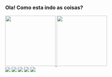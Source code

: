 ### Ola! Como esta indo as coisas? 


<!--
**lucianosavi/lucianosavi** is a ✨ _special_ ✨ repository because its `README.md` (this file) appears on your GitHub profile.

Here are some ideas to get you started:

- 🔭 Foursys
- 🌱 Cursando ADS
- 👯 I’m looking to collaborate on ...
- 🤔 I’m looking for help with ...
- 💬 Qualquer coisa, se não souber, nós achamos a resposta
- 📫 
- 😄 Pronouns: ...
- ⚡ Fun fact: ...
--><div>
<a href="https://github.com/lucianosavi">
<img height="160em" src="https://github-readme-stats.vercel.app/api?username=lucianosavi&show_icons=true&theme=radical&include_all_commits=true&count_private=true"/>
<img height="160em" src="https://github-readme-stats.vercel.app/api/top-langs/?username=lucianosavi&layout=compact&langs_count=7&theme=radical"/>
</div>
<a href="https://www.instagram.com/lourencosavi/" target="_blank"><img src="https://i.ibb.co/0cKm41t/instagram-1.png"target="_blank"></a>
<a href="https://www.facebook.com/luciano.lourencosavi/"target="_blank"><img src="https://i.ibb.co/cD4kC0N/facebook.png"target="_blank"></a>
<a href="https://www.linkedin.com/in/luciano-louren%C3%A7o-savi-53aa4b89/" target="_blank"><img src="https://i.ibb.co/47LcsML/linkedin.png"target="_blank"></a>
<a href="https://open.spotify.com/playlist/37i9dQZF1EUMDoJuT8yJsl?si=cbbf2c178b7c4c54" target="_blank"><img src="https://i.ibb.co/RPLK23h/spotify-logo-icon-134023.png"target="_blank"></a>
<a href="https://steamcommunity.com/profiles/76561198135147597" target="_blank"><img src="https://i.ibb.co/KV8Zp9D/steam-alt-macos-bigsur-icon-189698.png"target="_blank"></a>

 </div>
